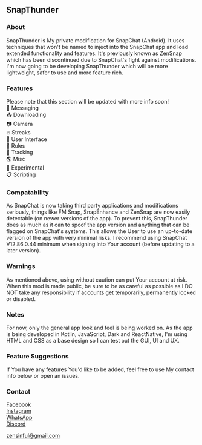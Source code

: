 ## SnapThunder

### About
SnapThunder is My private modification for SnapChat (Android). It uses techniques that won't be named to inject into the SnapChat app and load extended functionality and features. It's previously known as [ZenSnap](https://github.com/SinfulZen/ZenSnap) which has been discontinued due to SnapChat's fight against modifications. I'm now going to be developing SnapThunder which will be more lightweight, safer to use and more feature rich.  

### Features
Please note that this section will be updated with more info soon!  
💬 Messaging  
📥 Downloading  
📷 Camera  
🔥 Streaks  
📱  User Interface  
📜 Rules  
🎯 Tracking  
🌎 Misc  
🧪 Experimental  
📋 Scripting  

### Compatability
As SnapChat is now taking third party applications and modifications seriously, things like FM Snap, SnapEnhance and ZenSnap are now easily detectable (on newer versions of the app). To prevent this, SnapThunder does as much as it can to spoof the app version and anything that can be flagged on SnapChat's systems. This allows the User to use an up-to-date version of the app with very minimal risks. I recommend using SnapChat V12.86.0.44 minimum when signing into Your account (before updating to a later version).  

### Warnings
As mentioned above, using without caution can put Your account at risk. When this mod is made public, be sure to be as careful as possible as I DO NOT take any responsibility if accounts get temporarily, permanently locked or disabled.  

### Notes
For now, only the general app look and feel is being worked on. As the app is being developed in Kotlin, JavaScript, Dark and ReactNative, I'm using HTML and CSS as a base design so I can test out the GUI, UI and UX.  

### Feature Suggestions
If You have any features You'd like to be added, feel free to use My contact info below or open an issues.  

### Contact
[Facebook](https://facebook.com/sinful.zen)  
[Instagram](https://instagram.com/zen.sinful)  
[WhatsApp](https://wa.me/07551349188)  
[Discord](https://discord.com/users/785812234667556877)  

[zensinful@gmail.com](https://gmail.com)  
